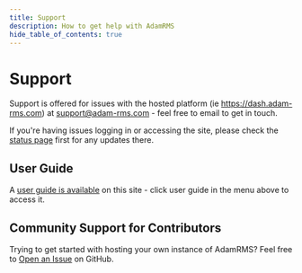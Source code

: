 ```yaml
---
title: Support
description: How to get help with AdamRMS
hide_table_of_contents: true
---
```


# Support

Support is offered for issues with the hosted platform (ie https://dash.adam-rms.com) at support@adam-rms.com - feel free to email to get in touch.

If you're having issues logging in or accessing the site, please check the [status page](/status) first for any updates there.

## User Guide

A [user guide is available](/docs/v1/user-guide/intro) on this site - click user guide in the menu above to access it.

## Community Support for Contributors

Trying to get started with hosting your own instance of AdamRMS? Feel free to [Open an Issue](https://github.com/adam-rms/adam-rms/issues/new/choose) on GitHub.
